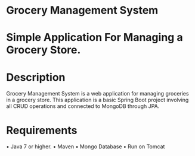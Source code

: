 # Grocery Management System
# Simple Application For Managing a Grocery Store.
# Description
Grocery Management System is a web application for managing groceries in a grocery store. This application is a basic Spring Boot project involving all CRUD operations and connected to MongoDB through JPA.
# Requirements
•	Java 7 or higher.
•	Maven
•	Mongo Database
•	Run on Tomcat

